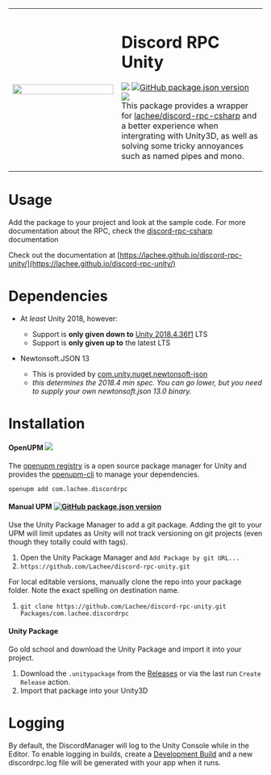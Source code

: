 
<table frame="void">
    <tr>
      <td width="200px">
        <img src="https://raw.githubusercontent.com/Lachee/discord-rpc-unity/master/Resources/logo.png" align="center" width="100%" />
      </td>
      <td>
        <h1>Discord RPC Unity</h1>
        <p>
            <a href="https://github.com/Lachee/discord-rpc-unity/actions/workflows/release.yml"><img src="https://github.com/Lachee/discord-rpc-unity/actions/workflows/release.yml/badge.svg" /></a>
            <a href="https://github.com/Lachee/discord-rpc-unity/tags"><img alt="GitHub package.json version" src="https://img.shields.io/github/package-json/v/lachee/discord-rpc-unity?label=github"></a>
            <a href="https://openupm.com/packages/com.lachee.discordrpc/"><img src="https://img.shields.io/npm/v/com.lachee.discordrpc?label=openupm&amp;registry_uri=https://package.openupm.com" /></a>
          <br>
          This package provides a wrapper for <a href="https://github.com/lachee/discord-rpc-csharp">lachee/discord-rpc-csharp</a> and
          a  better experience when intergrating with Unity3D, as well as solving some tricky annoyances such as named pipes and mono.
        </p>
      </td>
    </tr>
</table>

# Usage
Add the package to your project and look at the sample code. For more documentation about the RPC, check the 
[discord-rpc-csharp](https://github.com/lachee/discord-rpc-csharp) documentation

Check out the documentation at [https://lachee.github.io/discord-rpc-unity/](https://lachee.github.io/discord-rpc-unity/)

# Dependencies

- At _least_ Unity 2018, however:
    - Support is **only given down to** [Unity 2018.4.36f1](https://unity3d.com/unity/qa/lts-releases?version=2018.4) LTS
    - Support is **only given up to** the latest LTS 

- Newtonsoft.JSON 13
    - This is provided by [com.unity.nuget.newtonsoft-json](https://docs.unity3d.com/Packages/com.unity.nuget.newtonsoft-json@3.0/manual/index.html)
    - _this determines the 2018.4 min spec. You can go lower, but you need to supply your own newtonsoft.json 13.0 binary._


# Installation
#### OpenUPM <a href="https://openupm.com/packages/com.lachee.discordrpc/"><img src="https://img.shields.io/npm/v/com.lachee.discordrpc?label=openupm&amp;registry_uri=https://package.openupm.com" /></a>
The [openupm registry](https://openupm.com)  is a open source package manager for Unity and provides the [openupm-cli](https://github.com/openupm/openupm-cli) to manage your dependencies.
```
openupm add com.lachee.discordrpc
```

#### Manual UPM             <a href="https://github.com/Lachee/discord-rpc-unity/tags"><img alt="GitHub package.json version" src="https://img.shields.io/github/package-json/v/lachee/discord-rpc-unity?label=github"></a>
Use the Unity Package Manager to add a git package. Adding the git to your UPM will limit updates as Unity will not track versioning on git projects (even though they totally could with tags).
1. Open the Unity Package Manager and `Add Package by git URL...`
2. `https://github.com/Lachee/discord-rpc-unity.git `

For local editable versions, manually clone the repo into your package folder. Note the exact spelling on destination name.
1. `git clone https://github.com/Lachee/discord-rpc-unity.git Packages/com.lachee.discordrpc`

#### Unity Package
Go old school and download the Unity Package and import it into your project.
1. Download the `.unitypackage` from the [Releases](releases) or via the last run `Create Release` action.
2. Import that package into your Unity3D

# Logging

By default, the DiscordManager will log to the Unity Console while in the Editor.
To enable logging in builds, create a [Development Build](https://docs.unity3d.com/Manual/BuildSettings.html) and a new discordrpc.log file will be generated with your app when it runs. 
